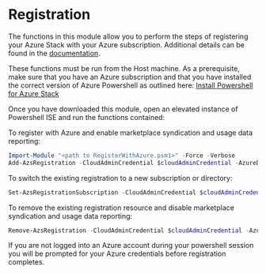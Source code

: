 # Registration

The functions in this module allow you to perform the steps of registering your Azure Stack with your Azure subscription. Additional details can be found in the [documentation](https://docs.microsoft.com/en-us/azure/azure-stack/azure-stack-register).

These functions must be run from the Host machine. As a prerequisite, make sure that you have an Azure subscription and that you have installed the correct version of Azure Powershell as outlined here: [Install Powershell for Azure Stack](https://docs.microsoft.com/en-us/azure/azure-stack/azure-stack-powershell-install)

Once you have downloaded this module, open an elevated instance of Powershell ISE and run the functions contained:

To register with Azure and enable marketplace syndication and usage data reporting:
```powershell
Import-Module "<path to RegisterWithAzure.psm1>" -Force -Verbose
Add-AzsRegistration -CloudAdminCredential $cloudAdminCredential -AzureDirectoryTenantName $azureDirectoryTenantName  -AzureSubscriptionId $azureSubscriptionId -PrivilegedEndpoint $privilegedEndpoint -BillingModel PayAsYouUse
```

To switch the existing registration to a new subscription or directory:
```powershell
Set-AzsRegistrationSubscription -CloudAdminCredential $cloudAdminCredential -AzureDirectoryTenantName $azureDirectoryTenantName -NewAzureDirectoryTenantName $NewDirectoryTenantName -CurrentAzureSubscriptionId $azureSubscriptionId -NewAzureSubscriptionId $NewAzureSubscriptionId -PrivilegedEndpoint $privilegedEndpoint -BillingModel PayAsYouUse
```

To remove the existing registration resource and disable marketplace syndication and usage data reporting:
```powershell
Remove-AzsRegistration -CloudAdminCredential $cloudAdminCredential -AzureDirectoryTenantName $azureDirectoryTenantName  -AzureSubscriptionId $azureSubscriptionId -PrivilegedEndpoint $privilegedEndpoint -BillingModel PayAsYouUse
```

If you are not logged into an Azure account during your powershell session you will be prompted for your Azure credentials before registration completes.

